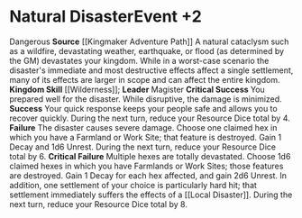 ﻿---
id: '23'
level: '2'
name: Natural Disaster
rarity: Common
skill:
- '[[DATABASE/skill/Wilderness|Wilderness]]'
source: '[[DATABASE/source/Kingmaker Adventure Path|Kingmaker Adventure Path]]'
trait:
- '[[DATABASE/trait/Dangerous|Dangerous]]'
type: Kingdom Event

---
# Natural Disaster<span class="item-type">Event +2</span>

<span class="item-trait">Dangerous</span>
**Source** [[Kingmaker Adventure Path]]
A natural cataclysm such as a wildfire, devastating weather, earthquake, or flood (as determined by the GM) devastates your kingdom. While in a worst-case scenario the disaster's immediate and most destructive effects affect a single settlement, many of its effects are larger in scope and can affect the entire kingdom.
**Kingdom Skill** [[Wilderness]]; **Leader** Magister
**Critical Success** You prepared well for the disaster. While disruptive, the damage is minimized.
**Success** Your quick response keeps your people safe and allows you to recover quickly. During the next turn, reduce your Resource Dice total by 4.
**Failure** The disaster causes severe damage. Choose one claimed hex in which you have a Farmland or Work Site; that feature is destroyed. Gain 1 Decay and 1d6 Unrest. During the next turn, reduce your Resource Dice total by 6.
**Critical Failure** Multiple hexes are totally devastated. Choose 1d6 claimed hexes in which you have Farmlands or Work Sites; those features are destroyed. Gain 1 Decay for each hex affected, and gain 2d6 Unrest. In addition, one settlement of your choice is particularly hard hit; that settlement immediately suffers the effects of a [[Local Disaster]]. During the next turn, reduce your Resource Dice total by 8.